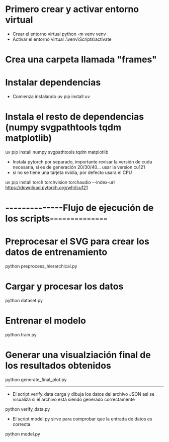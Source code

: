 # Primero crear y activar entorno virtual

- Crear el entorno virtual
python -m venv venv
- Activar el entorno virtual
.\venv\Scripts\activate

# Crea una carpeta llamada "frames"

# Instalar dependencias

- Comienza instalando uv
pip install uv

# Instala el resto de dependencias (numpy svgpathtools tqdm matplotlib)
uv pip install numpy svgpathtools tqdm matplotlib

- Instala pytorch por separado, importante revisar la versión de cuda necesaria, si es de generación 20/30/40... usar la version cu121
- si no se tiene una tarjeta nvidia, por defecto usara el CPU
  
uv pip install torch torchvision torchaudio --index-url https://download.pytorch.org/whl/cu121

# --------------Flujo de ejecución de los scripts--------------
# Preprocesar el SVG para crear los datos de entrenamiento
python preprocess_hierarchical.py

# Cargar y procesar los datos 

python dataset.py

# Entrenar el modelo

python train.py

# Generar una visualziación final de los resultados obtenidos

python generate_final_plot.py

----------------------------------------------------------------------
- El script verify_data carga y dibuja los datos del archivo JSON asi se visualiza si el archivo está siendo generado correctamente
  
python verify_data.py

- El script model.py sirve para comprobar que la entrada de datos es correcta
  
python model.py
